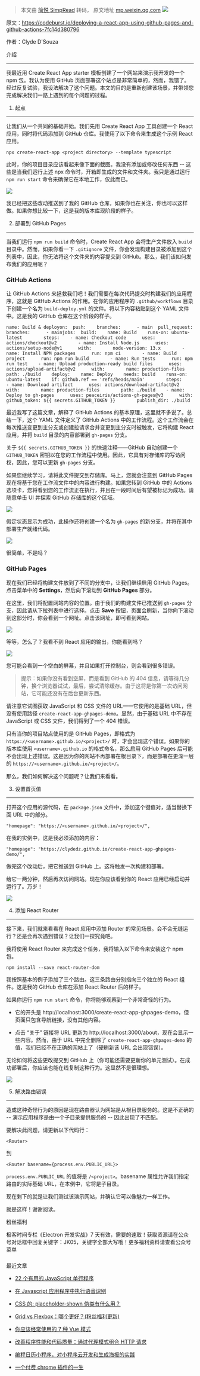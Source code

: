 > 本文由 [简悦 SimpRead](http://ksria.com/simpread/) 转码， 原文地址 [mp.weixin.qq.com](https://mp.weixin.qq.com/s/BEglZX32DgLj2TS1sRzbgg) ![](https://mmbiz.qpic.cn/mmbiz_png/WYoaOn5t0APnyHfrwfJE8b673ibPCppKIIzA5GuXIHJ4oqPP66WYlV0oSDpPAhDPQr4DFMwcZ3qhlWRTibZtiaeng/640?wx_fmt=png)

原文：https://codeburst.io/deploying-a-react-app-using-github-pages-and-github-actions-7fc14d380796

作者：Clyde D'Souza  

介绍  

-----

我最近用 Create React App starter 模板创建了一个网站来演示我开发的一个 npm 包。我认为使用 GitHub 页面部署这个站点是非常简单的，然而，我错了。经过反复试验，我设法解决了这个问题。本文的目的是重新创建该场景，并带领您完成解决我们一路上遇到的每个问题的过程。

1. 起点
-----

让我们从一个共同的基础开始。我们先用 Create React App 工具创建一个 React 应用，同时将代码添加到 GitHub 仓库。我使用了以下命令来生成这个示例 React 应用。

```
npx create-react-app <project directory> --template typescript
```

此时，你的项目目录应该看起来像下面的截图。我没有添加或修改任何东西 -- 这些是当我们运行上述 npx 命令时，开箱即生成的文件和文件夹。我只是通过运行 `npm run start` 命令来确保它在本地工作，仅此而已。

![](https://mmbiz.qpic.cn/mmbiz_png/WYoaOn5t0APnyHfrwfJE8b673ibPCppKIOU1XSjiaJNJ7GZXRhoh0icYRmsHKZXE7AD0OpBBhP11qPicKg9ROywibyg/640?wx_fmt=png)

我已经把这些改动推送到了我的 GitHub 仓库，如果你也在关注，你也可以这样做。如果你想比较一下，这是我的版本库现阶段的样子。

2. 部署到 GitHub Pages
-------------------

当我们运行 `npm run build` 命令时，Create React App 会将生产文件放入 `build` 目录中。然而，如果你看一下 `.gitignore` 文件，你会发现构建目录被添加到这个列表中，因此，你无法将这个文件夹的内容提交到 GitHub。那么，我们该如何发布我们的应用呢？

### GitHub Actions

让 GitHub Actions 来拯救我们吧！我们需要在每次代码提交时构建我们的应用程序，这就是 GitHub Actions 的作用。在你的应用程序的 `.github/workflows` 目录下创建一个名为 `build-deploy.yml` 的文件。将以下内容粘贴到这个 YAML 文件中。这是我的 GitHub 仓库在这个阶段的样子。

```
name: Build & deployon:  push:    branches:      - main  pull_request:    branches:      - mainjobs:  build:    name: Build    runs-on: ubuntu-latest        steps:    - name: Checkout code      uses: actions/checkout@v2        - name: Install Node.js      uses: actions/setup-node@v1      with:        node-version: 13.x        - name: Install NPM packages      run: npm ci        - name: Build project      run: npm run build        - name: Run tests      run: npm run test    - name: Upload production-ready build files      uses: actions/upload-artifact@v2      with:        name: production-files        path: ./build    deploy:    name: Deploy    needs: build    runs-on: ubuntu-latest    if: github.ref == 'refs/heads/main'        steps:    - name: Download artifact      uses: actions/download-artifact@v2      with:        name: production-files        path: ./build    - name: Deploy to gh-pages      uses: peaceiris/actions-gh-pages@v3      with:        github_token: ${{ secrets.GITHUB_TOKEN }}        publish_dir: ./build
```

最近我写了这篇文章，解释了 GitHub Actions 的基本原理，这里就不多说了。总结一下，这个 YAML 文件定义了 GitHub Actions 中的工作流程。这个工作流会在每次推送变更到主分支或创建拉请求合并变更到主分支时被触发，它将构建 React 应用，并将 `build` 目录的内容部署到 `gh-pages` 分支。

关于 `${{ secrets.GITHUB_TOKEN }}` 的快速注释——GitHub 自动创建一个 `GITHUB_TOKEN` 密钥以在您的工作流程中使用。因此，它具有对存储库的写访问权，因此，您可以更新 `gh-pages` 分支。

如果您继续学习，请将此文件提交到存储库。马上，您就会注意到 GitHub Pages 现在将基于您在工作流文件中的内容进行构建。如果您转到 GitHub 中的 Actions 选项卡，您将看到您的工作流正在执行，并且在一段时间后有望被标记为成功。请随意单击 UI 并探索 GitHub 存储库的这个区域。

![](https://mmbiz.qpic.cn/mmbiz_png/WYoaOn5t0APnyHfrwfJE8b673ibPCppKIvjScib5jv7DX90icBjku2NCOl9GvQ6TYs4wzNPHzRJqgTqR591yhvZBQ/640?wx_fmt=png)

假定状态显示为成功，此操作还将创建一个名为 `gh-pages` 的新分支，并将在其中部署生产就绪代码。

![](https://mmbiz.qpic.cn/mmbiz_png/WYoaOn5t0APnyHfrwfJE8b673ibPCppKIU6HDByx4Uiavb3nS8nfStrhPxDB8tzydsqluj9znutIziaibqKv5p9fpw/640?wx_fmt=png)

很简单，不是吗？

### GitHub Pages

现在我们已经将构建文件放到了不同的分支中，让我们继续启用 GitHub Pages。点击菜单中的 **Settings**，然后向下滚动到 **GitHub Pages** 部分。

在这里，我们将配置网站内容的位置。由于我们的构建文件已推送到 `gh-pages` 分支，因此请从下拉列表中进行选择。点击 **Save** 按钮，页面会刷新，当你向下滚动到这部分时，你会看到一个网址。点击该网址，即可看到网站。

![](https://mmbiz.qpic.cn/mmbiz_png/WYoaOn5t0APnyHfrwfJE8b673ibPCppKItLQRIg9fegbksFGJZtlIqKLz1OHRIoTKzp5RDZGWBemFk7w6oPiaUpA/640?wx_fmt=png)

等等，怎么了？我看不到 React 应用的输出，你能看到吗？

![](https://mmbiz.qpic.cn/mmbiz_png/WYoaOn5t0APnyHfrwfJE8b673ibPCppKIv0ibRMiaHcBItxvRRVMnTCFWcuZMwxXHxbEBr2AzhZK30TOJU0jibVKog/640?wx_fmt=png)

您可能会看到一个空白的屏幕，并且如果打开控制台，则会看到很多错误。

> 提示：如果你没有看到空屏，而是看到 GitHub 的 404 信息，请等待几分钟，换个浏览器试试，最后，尝试清除缓存。由于这将是你第一次访问网站，它可能还没有在后台更新东西。

请注意它试图获取 JavaScript 和 CSS 文件的 URL——它使用的是基础 URL，但没有使用路径 `create-react-app-ghpages-demo`。显然，由于基础 URL 中不存在 JavaScript 或 CSS 文件，我们得到了一个 404 错误。

只有当你的项目站点使用的是 GitHub Pages，即格式为 `https://<username>.github.io/<project>/` 时，才会出现这个错误。如果你的版本库使用 `<username>.github.io` 的格式命名，那么启用 GitHub Pages 后可能不会出现上述错误。这是因为你的网站不再部署在根目录下，而是部署在更深一层的 `https://<username>.github.io/<project>/`。

那么，我们如何解决这个问题呢？让我们来看看。

3. 设置首页值
--------

打开这个应用的源代码，在 `package.json` 文件中，添加这个键值对，适当替换下面 URL 中的部分。

```
"homepage": "https://<username>.github.io/<project>/",
```

在我的实例中，这是我必须添加的内容：

```
"homepage": "https://clydedz.github.io/create-react-app-ghpages-demo/",
```

做完这个改动后，把它推送到 GitHub 上。这将触发一次构建和部署。

给它一两分钟，然后再次访问网站。现在你应该看到你的 React 应用已经启动并运行了。万岁！

![](https://mmbiz.qpic.cn/mmbiz_png/WYoaOn5t0APnyHfrwfJE8b673ibPCppKIEyjM6jHxRqKiaQYibRm85bj7JUUXRDoRe8HvVgYxzdYPVndjsuVUibrvA/640?wx_fmt=png)

4. 添加 React Router
------------------

接下来，我们就来看看在 React 应用中添加 Router 的常见场景。会不会无缝运行？还是会再次遇到错误？让我们一探究竟吧。

我将使用 React Router 来完成这个任务，我将输入以下命令来安装这个 npm 包。

```
npm install --save react-router-dom
```

我按照基本的例子添加了三个路由。这三条路由分别指向三个独立的 React 组件。这是我的 GitHub 仓库在添加 React Router 后的样子。

如果你运行 `npm run start` 命令，你将能够观察到一个非常奇怪的行为。

*   它的开头是 http://localhost:3000/create-react-app-ghpages-demo，但页面只包含导航链接，没有其他内容。
    
*   点击 “关于” 链接将 URL 更新为 http://localhost:3000/about，现在会显示一些内容。然而，由于 URL 中完全删除了 `create-react-app-ghpages-demo` 的值，我们已经不在正确的网站上了（硬刷新该 URL 会出现错误）。
    

无论如何将这些更改提交到 GitHub 上（你可能还需要更新你的单元测试）。在成功部署后，你应该也能在线复制这种行为。这显然不是很理想。

![](https://mmbiz.qpic.cn/mmbiz_gif/WYoaOn5t0APnyHfrwfJE8b673ibPCppKIJaX8D6Tv47zoicxqB5zibcHX5pY9sjvROMs9NDahKcIzUGI5SFLfib8Cg/640?wx_fmt=gif)

5. 解决路由错误
---------

造成这种奇怪行为的原因是现在路由器认为网站是从根目录服务的。这是不正确的 -- 演示应用程序是由一个子目录提供服务的 -- 因此出现了不匹配。

要解决此问题，请更新以下代码行：

```
<Router>
```

到

```
<Router basename={process.env.PUBLIC_URL}>
```

`process.env.PUBLIC_URL` 的值将是 `/<project>`。basename 属性允许我们指定路由的实际基础 URL，在本例中，它将是子目录。

现在剩下的就是让我们测试该演示网站，并确认它可以像魅力一样工作。

就是这样！谢谢阅读。

粉丝福利

极客时间专栏《Electron 开发实战》7 天有效，需要的速取！获取资源请在公众号对话框中回复关键字：JK05，关键字全部大写哦！更多福利资料请查看公众号菜单

### 

最近文章

*   [22 个有用的 JavaScript 单行程序](http://mp.weixin.qq.com/s?__biz=MzI0MDIwNTQ1Mg==&mid=2676497147&idx=1&sn=0d10339ae60e001d702e0d521d966084&chksm=f362d118c415580e056a1230e3c90b6d969c725ee54cbb23bd9880fdd5fe16c08e6df93f07ff&scene=21#wechat_redirect)
    
*   [在 Javascript 应用程序中执行语音识别](http://mp.weixin.qq.com/s?__biz=MzI0MDIwNTQ1Mg==&mid=2676497179&idx=1&sn=73f3af05517d00e18d8219e97aee8f4f&chksm=f362d0f8c41559ee933c16b45c3dbd27228ce154ae5ebf544574c26f7dcc6d323f5ff8b10c86&scene=21#wechat_redirect)  
    
*   [CSS 的: placeholder-shown 伪类有什么用？](http://mp.weixin.qq.com/s?__biz=MzI0MDIwNTQ1Mg==&mid=2676497167&idx=1&sn=e74941bc07ae0d245185a9002fec4ed8&chksm=f362d0ecc41559fa914a4267574cf8c7e4d3f83c826934007468483fc028223119f06b16d21c&scene=21#wechat_redirect)  
    
*   [Grid vs Flexbox：哪个更好？(粉丝福利更新)](http://mp.weixin.qq.com/s?__biz=MzI0MDIwNTQ1Mg==&mid=2676497104&idx=1&sn=8e90160b301f2301b39e3f1380a06491&chksm=f362d133c415582548331a557bf12c073509ad6c48bafce89e9ece824f45fb71350ffcaba815&scene=21#wechat_redirect)
    
*   [你应该经常使用的 7 种 Vue 模式](http://mp.weixin.qq.com/s?__biz=MzI0MDIwNTQ1Mg==&mid=2676497077&idx=1&sn=c0ca4d35e51fda1de47c8133da0d08b6&chksm=f362d156c4155840aa51845cb42af67eb79b9dc8a05cf504546d419e4cd824bb201dc41ce25d&scene=21#wechat_redirect)  
    
*   [改善程序性能和代码质量：通过代理模式组合 HTTP 请求](http://mp.weixin.qq.com/s?__biz=MzI0MDIwNTQ1Mg==&mid=2676496881&idx=1&sn=a970de1be05da0fa2e8502c8d1d80d1b&chksm=f362d212c4155b046a9b51da24f8204e3a074533688bf887f6b454cf4c0625e8cef39c377a0a&scene=21#wechat_redirect)
    
*   [编程日历小程序，对小程序云开发和生成海报的实践](http://mp.weixin.qq.com/s?__biz=MzI0MDIwNTQ1Mg==&mid=2676496528&idx=1&sn=c2d24fcf1bfb292f1f31d75896c5e5bc&chksm=f362d373c4155a65b2f03c3a103f5e2ce90f12de5ce02aba0bb5884052c754524e8a9bdd4d10&scene=21#wechat_redirect)  
    
*   [一个付费 chrome 插件的一生](http://mp.weixin.qq.com/s?__biz=MzI0MDIwNTQ1Mg==&mid=2676496480&idx=1&sn=1df0c248fc0c0a48df1a76a00bad4a1a&chksm=f362d383c4155a958ca85bc169480753c240eeec5f56d973a6dfc4df30cdd599b68d8c604bf2&scene=21#wechat_redirect)